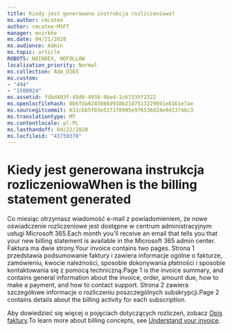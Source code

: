 ```yaml
---
title: Kiedy jest generowana instrukcja rozliczeniowa?
ms.author: cmcatee
author: cmcatee-MSFT
manager: mnirkhe
ms.date: 04/21/2020
ms.audience: Admin
ms.topic: article
ROBOTS: NOINDEX, NOFOLLOW
localization_priority: Normal
ms.collection: Adm_O365
ms.custom:
- "494"
- "1500024"
ms.assetid: fdbd403f-49d0-4934-9bed-1c67335f2522
ms.openlocfilehash: 0b6fda6245b66d938b21d7513229691e8161e7ae
ms.sourcegitcommit: 631cbb5f03e5371f0995e976536d24e9d13746c3
ms.translationtype: MT
ms.contentlocale: pl-PL
ms.lasthandoff: 04/22/2020
ms.locfileid: "43759378"
---
```

# <a name="when-is-the-billing-statement-generated"></a><span data-ttu-id="ed52f-102">Kiedy jest generowana instrukcja rozliczeniowa</span><span class="sxs-lookup"><span data-stu-id="ed52f-102">When is the billing statement generated</span></span>

<span data-ttu-id="ed52f-103">Co miesiąc otrzymasz wiadomość e-mail z powiadomieniem, że nowe oświadczenie rozliczeniowe jest dostępne w centrum administracyjnym usługi Microsoft 365.</span><span class="sxs-lookup"><span data-stu-id="ed52f-103">Each month you'll receive an email that tells you that your new billing statement is available in the Microsoft 365 admin center.</span></span> <span data-ttu-id="ed52f-104">Faktura ma dwie strony.</span><span class="sxs-lookup"><span data-stu-id="ed52f-104">Your invoice contains two pages.</span></span> <span data-ttu-id="ed52f-105">Strona 1 przedstawia podsumowanie faktury i zawiera informacje ogólne o fakturze, zamówieniu, kwocie należności, sposobie dokonywania płatności i sposobie kontaktowania się z pomocą techniczną.</span><span class="sxs-lookup"><span data-stu-id="ed52f-105">Page 1 is the invoice summary, and contains general information about the invoice, order, amount due, how to make a payment, and how to contact support.</span></span> <span data-ttu-id="ed52f-106">Strona 2 zawiera szczegółowe informacje o rozliczeniu poszczególnych subskrypcji.</span><span class="sxs-lookup"><span data-stu-id="ed52f-106">Page 2 contains details about the billing activity for each subscription.</span></span>
  
<span data-ttu-id="ed52f-107">Aby dowiedzieć się więcej o pojęciach dotyczących rozliczeń, zobacz [Opis faktury](https://docs.microsoft.com/office365/admin/subscriptions-and-billing/understand-your-invoice).</span><span class="sxs-lookup"><span data-stu-id="ed52f-107">To learn more about billing concepts, see [Understand your invoice](https://docs.microsoft.com/office365/admin/subscriptions-and-billing/understand-your-invoice).</span></span>